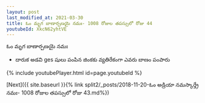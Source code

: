 ```yaml
---
layout: post
last_modified_at: 2021-03-30
title: ఓం మృగ బాణార్పణయై నమః- 1008 రోజుల తపస్సులో రోజు 44
youtubeId: XkcN62yhtVE
---
```

 
 
 ఓం మృగ బాణార్పణయై నమః  
 
 -  దారుక అడవి ges షులు పంపిన జింకకు వ్యతిరేకంగా ఎవరు బాణం పంపారు 
 
  
 
  
 
 
 
 
 
 


{% include youtubePlayer.html id=page.youtubeId %}
 
[Next]({{ site.baseurl }}{% link  split2/_posts/2018-11-20-ఓం అడ్రియా నమస్కార్త్రే నమః- 1008 రోజుల తపస్సులో రోజు 43.md%})
 
